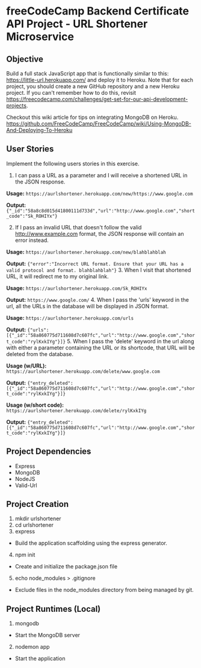 # freeCodeCamp Backend Certificate API Project - URL Shortener Microservice

## Objective  

Build a full stack JavaScript app that is functionally similar to this: https://little-url.herokuapp.com/ and deploy it to Heroku. Note that for each
project, you should create a new GitHub repository and a new Heroku project.
If you can't remember how to do this, revisit https://freecodecamp.com/challenges/get-set-for-our-api-development-projects.

Checkout this wiki article for tips on integrating MongoDB on Heroku.
https://github.com/FreeCodeCamp/FreeCodeCamp/wiki/Using-MongoDB-And-Deploying-To-Heroku

## User Stories

Implement the following users stories in this exercise.

1. I can pass a URL as a parameter and I will receive a shortened
  URL in the JSON response.

  **Usage:** ```https://aurlshortener.herokuapp.com/new/https://www.google.com```

  **Output:** ```{"_id":"58a8c8d015d41800111d733d","url":"http://www.google.com","short_code":"Sk_ROHIYx"}```

2. If I pass an invalid URL that doesn't follow the valid
  http://www.example.com format, the JSON response will contain an
  error instead.

  **Usage:** ```https://aurlshortener.herokuapp.com/new/blahblahblah```

  **Output:** ```{"error":"Incorrect URL format. Ensure that your URL has a valid protocol and format. blahblahblah"}```
3. When I visit that shortened URL, it will redirect me to my
  original link.

  **Usage:** ```https://aurlshortener.herokuapp.com/Sk_ROHIYx```

  **Output:** ```https://www.google.com/```
4. When I pass the 'urls' keyword in the url, all the URLs in the
  database will be displayed in JSON format.

  **Usage:** ```https://aurlshortener.herokuapp.com/urls```

  **Output:** ```{"urls":[{"_id":"58a860775d711608d7c607fc","url":"http://www.google.com","short_code":"rylKxkIYg"}]}```
5. When I pass the 'delete' keyword in the url along with either a
  parameter containing the URL or its shortcode, that URL will be
  deleted from the database.

  **Usage (w/URL):** ```https://aurlshortener.herokuapp.com/delete/www.google.com```

  **Output:** ```{"entry_deleted": [{"_id":"58a860775d711608d7c607fc","url":"http://www.google.com","short_code":"rylKxkIYg"}]}```

  **Usage (w/short code):** ```https://aurlshortener.herokuapp.com/delete/rylKxkIYg```

  **Output:** ```{"entry_deleted": [{"_id":"58a860775d711608d7c607fc","url":"http://www.google.com","short_code":"rylKxkIYg"}]}```

## Project Dependencies

- Express
- MongoDB
- NodeJS
- Valid-Url

## Project Creation

1. mkdir urlshortener
2. cd urlshortener
3. express
  - Build the application scaffolding using the express generator.
4. npm init
  - Create and initialize the package.json file
5. echo node_modules > .gitignore
  - Exclude files in the node_modules directory from being managed by git.

## Project Runtimes (Local)

1. mongodb
  - Start the MongoDB server
2. nodemon app
  - Start the application
